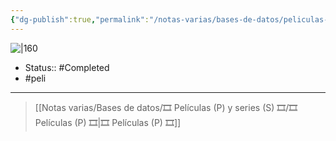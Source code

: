 ```yaml
---
{"dg-publish":true,"permalink":"/notas-varias/bases-de-datos/peliculas-p-y-series-s/p-planet-51/"}
---
```



![|160](https://m.media-amazon.com/images/M/MV5BYzA3NDEwMGYtZWVmNi00MDRiLWExYWItM2I1ZTQ5NDI4NTQyXkEyXkFqcGdeQXVyNTIzOTk5ODM@._V1_SX300.jpg)

- Status::  #Completed 
- #peli 

---

> [[Notas varias/Bases de datos/🎞️ Películas (P) y series (S) 🎞️/🎞️ Películas (P) 🎞️\|🎞️ Películas (P) 🎞️]]